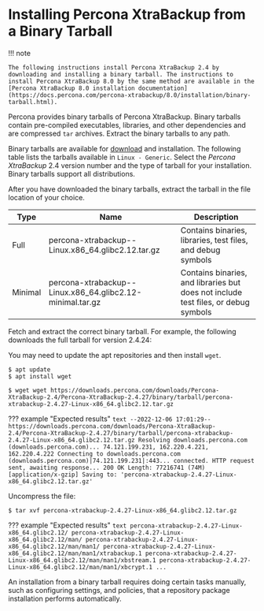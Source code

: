 # Installing Percona XtraBackup from a Binary Tarball

!!! note

    The following instructions install Percona XtraBackup 2.4 by downloading and installing a binary tarball. The instructions to install Percona XtraBackup 8.0 by the same method are available in the [Percona XtraBackup 8.0 installation documentation](https://docs.percona.com/percona-xtrabackup/8.0/installation/binary-tarball.html).

Percona provides binary tarballs of Percona XtraBackup. Binary tarballs contain pre-compiled executables, libraries, and other dependencies and are compressed `tar` archives. Extract the binary tarballs to any path.

Binary tarballs are available for [download](https://www.percona.com/downloads/Percona-XtraBackup-2.4/LATEST/) and installation. The following table lists the tarballs available in `Linux - Generic`. Select the *Percona XtraBackup* 2.4 version number and the type of tarball for your installation. Binary tarballs support all distributions.

After you have downloaded the binary tarballs, extract the tarball in the file location of your choice.

| Type    | Name                                                       | Description                                                                        |
| ------- | ---------------------------------------------------------- | ---------------------------------------------------------------------------------- |
| Full    | percona-xtrabackup--Linux.x86_64.glibc2.12.tar.gz          | Contains binaries, libraries, test files, and debug symbols                        |
| Minimal | percona-xtrabackup--Linux.x86_64.glibc2.12-minimal.tar.gz  | Contains binaries, and libraries but does not include test files, or debug symbols |

Fetch and extract the correct binary tarball. For example, the following downloads the full tarball for version 2.4.24:

You may need to update the apt repositories and then install `wget`.

```shell
$ apt update
$ apt install wget
```

```shell
$ wget wget https://downloads.percona.com/downloads/Percona-XtraBackup-2.4/Percona-XtraBackup-2.4.27/binary/tarball/percona-xtrabackup-2.4.27-Linux-x86_64.glibc2.12.tar.gz
```
??? example "Expected results"
    ```text
      --2022-12-06 17:01:29--  https://downloads.percona.com/downloads/Percona-XtraBackup-2.4/Percona-XtraBackup-2.4.27/binary/tarball/percona-xtrabackup-2.4.27-Linux-x86_64.glibc2.12.tar.gz
      Resolving downloads.percona.com (downloads.percona.com)... 74.121.199.231, 162.220.4.221, 162.220.4.222
      Connecting to downloads.percona.com (downloads.percona.com)|74.121.199.231|:443... connected.
      HTTP request sent, awaiting response... 200 OK
      Length: 77216741 (74M) [application/x-gzip]
      Saving to: 'percona-xtrabackup-2.4.27-Linux-x86_64.glibc2.12.tar.gz'
    ```

Uncompress the file:

```shell
$ tar xvf percona-xtrabackup-2.4.27-Linux-x86_64.glibc2.12.tar.gz
```
??? example "Expected results"
    ```text
    percona-xtrabackup-2.4.27-Linux-x86_64.glibc2.12/
    percona-xtrabackup-2.4.27-Linux-x86_64.glibc2.12/man/
    percona-xtrabackup-2.4.27-Linux-x86_64.glibc2.12/man/man1/
    percona-xtrabackup-2.4.27-Linux-x86_64.glibc2.12/man/man1/xtrabackup.1
    percona-xtrabackup-2.4.27-Linux-x86_64.glibc2.12/man/man1/xbstream.1
    percona-xtrabackup-2.4.27-Linux-x86_64.glibc2.12/man/man1/xbcrypt.1
    ...
    ```

An installation from a binary tarball requires doing certain tasks manually, such as configuring settings, and policies, that a repository package installation performs automatically.
